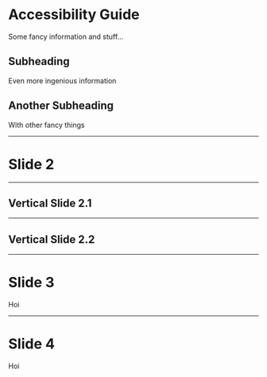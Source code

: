# Accessibility Guide
Some fancy information and stuff...

## Subheading
Even more ingenious information

## Another Subheading
With other fancy things

---

# Slide 2

------

## Vertical Slide 2.1

------

## Vertical Slide 2.2

---

# Slide 3
Hoi

---

# Slide 4
Hoi
